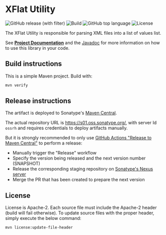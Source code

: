 # XFlat Utility

![GitHub release (with filter)](https://img.shields.io/github/v/release/metricshub/xflat)
![Build](https://img.shields.io/github/actions/workflow/status/metricshub/xflat/deploy.yml)
![GitHub top language](https://img.shields.io/github/languages/top/metricshub/xflat)
![License](https://img.shields.io/github/license/metricshub/xflat)

The XFlat Utility is responsible for parsing XML files into a list of values list.

See **[Project Documentation](https://metricshub.org/xflat)** and the [Javadoc](https://metricshub.org/xflat/apidocs/) for more information on how to use this library in your code.

## Build instructions

This is a simple Maven project. Build with:

```bash
mvn verify
```

## Release instructions

The artifact is deployed to Sonatype's [Maven Central](https://central.sonatype.com/).

The actual repository URL is https://s01.oss.sonatype.org/, with server Id `ossrh` and requires credentials to deploy
artifacts manually.

But it is strongly recommended to only use [GitHub Actions "Release to Maven Central"](actions/workflows/release.yml) to perform a release:

* Manually trigger the "Release" workflow
* Specify the version being released and the next version number (SNAPSHOT)
* Release the corresponding staging repository on [Sonatype's Nexus server](https://s01.oss.sonatype.org/)
* Merge the PR that has been created to prepare the next version

## License

License is Apache-2. Each source file must include the Apache-2 header (build will fail otherwise).
To update source files with the proper header, simply execute the below command:

```bash
mvn license:update-file-header
```
